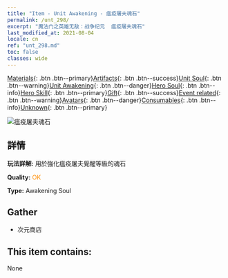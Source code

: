 ```yaml
---
title: "Item - Unit Awakening - 瘟疫屠夫魂石"
permalink: /unt_298/
excerpt: "魔法门之英雄无敌：战争纪元  瘟疫屠夫魂石"
last_modified_at: 2021-08-04
locale: cn
ref: "unt_298.md"
toc: false
classes: wide
---
```

 [Materials](/ItemsCN/){: .btn .btn--primary}[Artifacts](/ItemsCN/Artifacts/){: .btn .btn--success}[Unit Soul](/ItemsCN/UnitSoul/){: .btn .btn--warning}[Unit Awakening](/ItemsCN/UnitAwakening/){: .btn .btn--danger}[Hero Soul](/ItemsCN/HeroSoul/){: .btn .btn--info}[Hero Skill](/ItemsCN/HeroSkill/){: .btn .btn--primary}[Gift](/ItemsCN/Gift/){: .btn .btn--success}[Event related](/ItemsCN/Events/){: .btn .btn--warning}[Avatars](/ItemsCN/Avatars/){: .btn .btn--danger}[Consumables](/ItemsCN/Consumables/){: .btn .btn--info}[Unknown](/ItemsCN/Unknown/){: .btn .btn--primary}

 ![瘟疫屠夫魂石](/images/u/tia_jiangshi.jpg)

## 詳情
 **玩法詳解:** 用於強化瘟疫屠夫覺醒等級的魂石

 **Quality:** <span style="color: #FF8C00">OK</span>

 **Type:** Awakening Soul

## Gather

*    次元商店 

## This item contains:

  None

